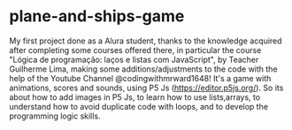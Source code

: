 # plane-and-ships-game
My first project done as a Alura student, 
thanks to the knowledge acquired after completing some courses offered there, 
in particular the course "Lógica de programação: laços e listas com JavaScript",
by Teacher Guilherme Lima, making some additions/adjustments to the code 
with the help of the Youtube Channel @codingwithmrward1648!
It's a game with animations, scores and sounds, using P5 Js (https://editor.p5js.org/).
So its about how to add images in P5 Js, to learn how to use lists,arrays,
to understand how to avoid duplicate code with loops, 
and to develop the programming logic skills.
